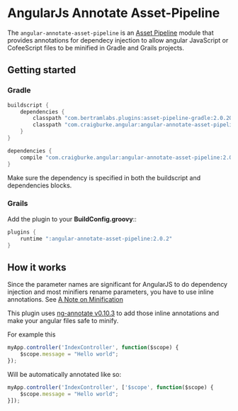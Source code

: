 AngularJs Annotate Asset-Pipeline
================================

The `angular-annotate-asset-pipeline` is an [Asset Pipeline](http://www.github.com/bertramdev/asset-pipeline) module that provides annotations for dependecy injection to allow angular JavaScript or CofeeScript files to be minified in Gradle and Grails projects.

## Getting started

### Gradle
```groovy
buildscript {
    dependencies {
        classpath "com.bertramlabs.plugins:asset-pipeline-gradle:2.0.20"
        classpath "com.craigburke.angular:angular-annotate-asset-pipeline:2.0.2"
    }
}

dependencies {
	compile "com.craigburke.angular:angular-annotate-asset-pipeline:2.0.2"
}
```
Make sure the dependency is specified in both the buildscript and dependencies blocks.

### Grails 
Add the plugin to your **BuildConfig.groovy**::
```groovy
plugins {
	runtime ":angular-annotate-asset-pipeline:2.0.2"
}
```

## How it works

Since the parameter names are significant for AngularJS to do dependency injection and most minifiers rename parameters,
you have to use inline annotations. See [A Note on Minification](https://docs.angularjs.org/tutorial/step_05)

This plugin uses [ng-annotate v0.10.3](https://github.com/olov/ng-annotate) to add those inline annotations and make your angular files safe to minify.

For example this 
```javascript
myApp.controller('IndexController', function($scope) {
	$scope.message = "Hello world";
});
```

Will be automatically annotated like so:
```javascript
myApp.controller('IndexController', ['$scope', function($scope) {
	$scope.message = "Hello world";
}]);
```
